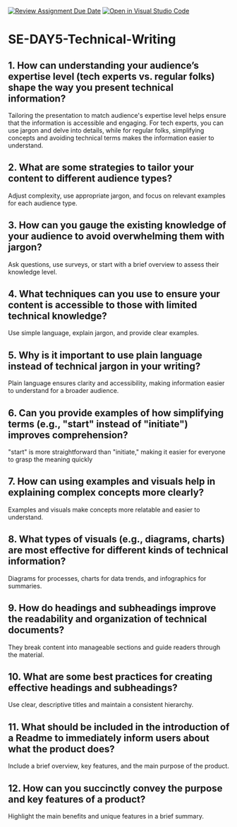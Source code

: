 [![Review Assignment Due Date](https://classroom.github.com/assets/deadline-readme-button-22041afd0340ce965d47ae6ef1cefeee28c7c493a6346c4f15d667ab976d596c.svg)](https://classroom.github.com/a/zsAR-pyY)
[![Open in Visual Studio Code](https://classroom.github.com/assets/open-in-vscode-2e0aaae1b6195c2367325f4f02e2d04e9abb55f0b24a779b69b11b9e10269abc.svg)](https://classroom.github.com/online_ide?assignment_repo_id=15649478&assignment_repo_type=AssignmentRepo)
# SE-DAY5-Technical-Writing
## 1. How can understanding your audience’s expertise level (tech experts vs. regular folks) shape the way you present technical information?
Tailoring the presentation to match audience's expertise level helps ensure that the information is accessible and engaging. For tech experts, you can use jargon and delve into details, while for regular folks, simplifying concepts and avoiding technical terms makes the information easier to understand.
## 2. What are some strategies to tailor your content to different audience types?
Adjust complexity, use appropriate jargon, and focus on relevant examples for each audience type.
## 3. How can you gauge the existing knowledge of your audience to avoid overwhelming them with jargon?
Ask questions, use surveys, or start with a brief overview to assess their knowledge level.
## 4. What techniques can you use to ensure your content is accessible to those with limited technical knowledge?
Use simple language, explain jargon, and provide clear examples.
## 5. Why is it important to use plain language instead of technical jargon in your writing?
Plain language ensures clarity and accessibility, making information easier to understand for a broader audience.
## 6. Can you provide examples of how simplifying terms (e.g., "start" instead of "initiate") improves comprehension?
 "start" is more straightforward than "initiate," making it easier for everyone to grasp the meaning quickly
## 7. How can using examples and visuals help in explaining complex concepts more clearly?
Examples and visuals make concepts more relatable and easier to understand.
## 8. What types of visuals (e.g., diagrams, charts) are most effective for different kinds of technical information?
Diagrams for processes, charts for data trends, and infographics for summaries.
## 9. How do headings and subheadings improve the readability and organization of technical documents?
They break content into manageable sections and guide readers through the material.
## 10. What are some best practices for creating effective headings and subheadings?
Use clear, descriptive titles and maintain a consistent hierarchy.
## 11. What should be included in the introduction of a Readme to immediately inform users about what the product does?
Include a brief overview, key features, and the main purpose of the product.
## 12. How can you succinctly convey the purpose and key features of a product?
Highlight the main benefits and unique features in a brief summary.
